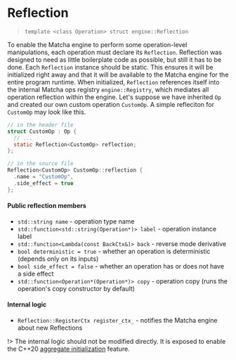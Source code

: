# Reflection

> `template <class Operation> struct engine::Reflection`

To enable the Matcha engine to perform some operation-level manipulations,
each operation must declare its `Reflection`. Reflection was designed to need
as little boilerplate code as possible, but still it has to be done.
Each `Reflection` instance should be static. This ensures it will be 
initialized right away and that it will be available to the Matcha engine
for the entire program runtime. When initialized, `Reflection` references
itself into the internal Matcha ops registry `engine::Registry`, 
which mediates all operation reflection within the engine. Let's suppose
we have inherited `Op` and created our own custom operation `CustomOp`.
A simple refleciton for `CustomOp` may look like this.

```h
// in the header file
struct CustomOp : Op {
  // ...
  static Reflection<CustomOp> reflection;
};
```

```cpp
// in the source file
Reflection<CustomOp> CustomOp::reflection {
  .name = "CustomOp",
  .side_effect = true
};
```

#### Public reflection members

- `std::string name` - operation type name
- `std::function<std::string(Operation*)> label` - operation instance label
- `std::function<Lambda(const BackCtx&)> back` - reverse mode derivative
- `bool deterministic = true` - whether an operation is deterministic (depends only on its inputs)
- `bool side_effect = false` - whether an operation has or does not have a side effect
- `std::function<Operation*(Operation*)> copy` - operation copy (runs the operation's copy constructor by default)

#### Internal logic

- `Reflection::RegisterCtx register_ctx_` - notifies the Matcha engine about new Reflections

!> The internal logic should not be modified directly. It is exposed
   to enable the C++20 [aggregate initialization](https://en.cppreference.com/w/cpp/language/aggregate_initialization)
   feature.


